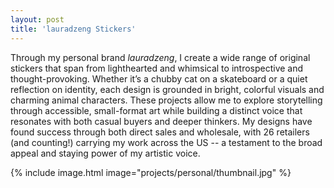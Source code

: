 ```yaml
---
layout: post
title: 'lauradzeng Stickers'
---
```


Through my personal brand *lauradzeng*, I create a wide range of original stickers that span from lighthearted and whimsical to introspective and thought-provoking. Whether it’s a chubby cat on a skateboard or a quiet reflection on identity, each design is grounded in bright, colorful visuals and charming animal characters. These projects allow me to explore storytelling through accessible, small-format art while building a distinct voice that resonates with both casual buyers and deeper thinkers. My designs have found success through both direct sales and wholesale, with 26 retailers (and counting!) carrying my work across the US -- a testament to the broad appeal and staying power of my artistic voice.

{% include image.html image="projects/personal/thumbnail.jpg" %}